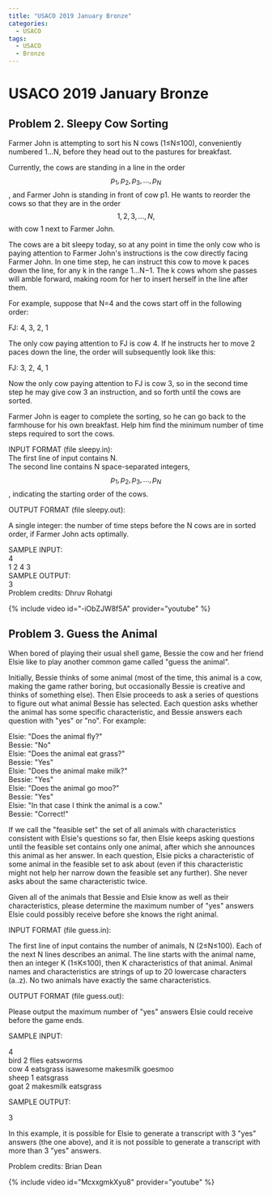 ```yaml
---
title: "USACO 2019 January Bronze"
categories:
  - USACO
tags:
  - USACO
  - Bronze
---                          
```

# USACO 2019 January Bronze     

## Problem 2. Sleepy Cow Sorting

Farmer John is attempting to sort his N cows (1≤N≤100), conveniently numbered 1…N, before they head out to the pastures for breakfast.  

Currently, the cows are standing in a line in the order $$p_1,p_2,p_3,…,p_N$$, and Farmer John is standing in front of cow p1. He wants to reorder the cows so that they are in the order $$1,2,3,…,N,$$ with cow 1 next to Farmer John.  

The cows are a bit sleepy today, so at any point in time the only cow who is paying attention to Farmer John's instructions is the cow directly facing Farmer John. In one time step, he can instruct this cow to move k paces down the line, for any k in the range 1…N−1. The k cows whom she passes will amble forward, making room for her to insert herself in the line after them.  

For example, suppose that N=4 and the cows start off in the following order:  

  FJ: 4, 3, 2, 1  

The only cow paying attention to FJ is cow 4. If he instructs her to move 2 paces down the line, the order will subsequently look like this:  

 FJ: 3, 2, 4, 1  

Now the only cow paying attention to FJ is cow 3, so in the second time step he may give cow 3 an instruction, and so forth until the cows are sorted.   

Farmer John is eager to complete the sorting, so he can go back to the farmhouse for his own breakfast. Help him find the minimum number of time steps required to sort the cows.  


INPUT FORMAT (file sleepy.in):  
The first line of input contains N.  
The second line contains N space-separated integers, $$p_1,p_2,p_3,…,p_N$$, indicating the starting order of the cows.  

OUTPUT FORMAT (file sleepy.out):  

A single integer: the number of time steps before the N cows are in sorted order, if Farmer John acts optimally.  

SAMPLE INPUT:  
4  
1 2 4 3  
SAMPLE OUTPUT:  
3  
Problem credits: Dhruv Rohatgi  

{% include video id="-iObZJW8f5A" provider="youtube" %}


## Problem 3. Guess the Animal

When bored of playing their usual shell game, Bessie the cow and her friend Elsie like to play another common game called "guess the animal".  

Initially, Bessie thinks of some animal (most of the time, this animal is a cow, making the game rather boring, but occasionally Bessie is creative and thinks of something else). Then Elsie proceeds to ask a series of questions to figure out what animal Bessie has selected. Each question asks whether the animal has some specific characteristic, and Bessie answers each question with "yes" or "no". For example:  

Elsie: "Does the animal fly?"  
Bessie: "No"  
Elsie: "Does the animal eat grass?"  
Bessie: "Yes"  
Elsie: "Does the animal make milk?"  
Bessie: "Yes"  
Elsie: "Does the animal go moo?"  
Bessie: "Yes"  
Elsie: "In that case I think the animal is a cow."  
Bessie: "Correct!"  

If we call the "feasible set" the set of all animals with characteristics consistent with Elsie's questions so far, then Elsie keeps asking questions until the feasible set contains only one animal, after which she announces this animal as her answer. In each question, Elsie picks a characteristic of some animal in the feasible set to ask about (even if this characteristic might not help her narrow down the feasible set any further). She never asks about the same characteristic twice.  

Given all of the animals that Bessie and Elsie know as well as their characteristics, please determine the maximum number of "yes" answers Elsie could possibly receive before she knows the right animal.  


INPUT FORMAT (file guess.in):  

The first line of input contains the number of animals, N (2≤N≤100). Each of the next N lines describes an animal. The line starts with the animal name, then an integer K (1≤K≤100), then K characteristics of that animal. Animal names and characteristics are strings of up to 20 lowercase characters (a..z). No two animals have exactly the same characteristics.  

OUTPUT FORMAT (file guess.out):  

Please output the maximum number of "yes" answers Elsie could receive before the game ends.  

SAMPLE INPUT:  

4  
bird 2 flies eatsworms  
cow 4 eatsgrass isawesome makesmilk goesmoo  
sheep 1 eatsgrass  
goat 2 makesmilk eatsgrass  

SAMPLE OUTPUT:  

3  

In this example, it is possible for Elsie to generate a transcript with 3 "yes" answers (the one above), and it is not possible to generate a transcript with more than 3 "yes" answers.  

Problem credits: Brian Dean  

{% include video id="McxxgmkXyu8" provider="youtube" %}
